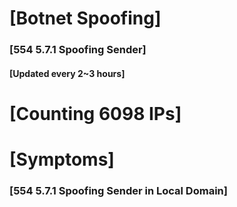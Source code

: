 # [Botnet Spoofing]
### [554 5.7.1 Spoofing Sender]
#### [Updated every 2~3 hours]

# [Counting 6098 IPs]

# [Symptoms] 
###   [554 5.7.1 Spoofing Sender in Local Domain]
